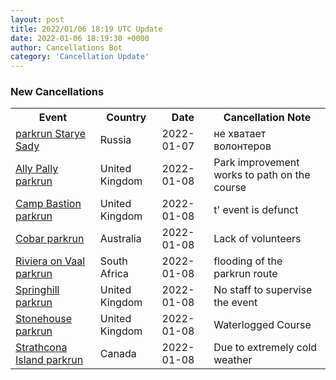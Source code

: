 ```yaml
---
layout: post
title: 2022/01/06 18:19 UTC Update
date: 2022-01-06 18:19:30 +0000
author: Cancellations Bot
category: 'Cancellation Update'
---
```


<h3>New Cancellations</h3>
<div class='hscrollable'>
<table style='width: 100%'>
    <tr>
        <th>Event</th>
        <th>Country</th>
        <th>Date</th>
        <th>Cancellation Note</th>
    </tr>
    <tr>
        <td><a href="https://www.parkrun.ru/staryesady">parkrun Starye Sady</a></td>
        <td>Russia</td>
        <td>2022-01-07</td>
        <td>не хватает волонтеров</td>
    </tr>
    <tr>
        <td><a href="https://www.parkrun.org.uk/allypally">Ally Pally parkrun</a></td>
        <td>United Kingdom</td>
        <td>2022-01-08</td>
        <td>Park improvement works to path on the course</td>
    </tr>
    <tr>
        <td><a href="">Camp Bastion parkrun</a></td>
        <td>United Kingdom</td>
        <td>2022-01-08</td>
        <td>t' event is defunct</td>
    </tr>
    <tr>
        <td><a href="https://www.parkrun.com.au/cobar">Cobar parkrun</a></td>
        <td>Australia</td>
        <td>2022-01-08</td>
        <td>Lack of volunteers</td>
    </tr>
    <tr>
        <td><a href="https://www.parkrun.co.za/rivieraonvaal">Riviera on Vaal parkrun</a></td>
        <td>South Africa</td>
        <td>2022-01-08</td>
        <td>flooding of the parkrun route</td>
    </tr>
    <tr>
        <td><a href="">Springhill parkrun</a></td>
        <td>United Kingdom</td>
        <td>2022-01-08</td>
        <td>No staff to supervise the event</td>
    </tr>
    <tr>
        <td><a href="https://www.parkrun.org.uk/stonehouse">Stonehouse parkrun</a></td>
        <td>United Kingdom</td>
        <td>2022-01-08</td>
        <td>Waterlogged Course</td>
    </tr>
    <tr>
        <td><a href="https://www.parkrun.ca/strathconaisland">Strathcona Island parkrun</a></td>
        <td>Canada</td>
        <td>2022-01-08</td>
        <td>Due to extremely cold weather</td>
    </tr>
</table>
</div>
